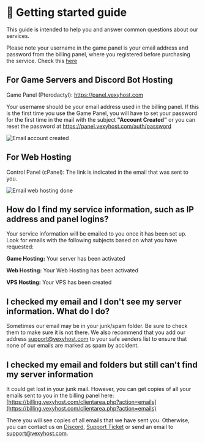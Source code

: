 # 🙌 Getting started guide

This guide is intended to help you and answer common questions about our services.

Please note your username in the game panel is your email address and password from the billing panel, where you registered before purchasing the service. Check this [here](/game-panel/login)

## For Game Servers and Discord Bot Hosting

Game Panel (Pterodactyl): https://panel.vexyhost.com

Your username should be your email address used in the billing panel. If this is the first time you use the Game Panel, you will have to set your password for the first time in the mail with the subject **"Account Created"** or you can reset the password at https://panel.vexyhost.com/auth/password

![Email account created](https://i.imgur.com/aEfN8gE.png)

## For Web Hosting

Control Panel (cPanel): The link is indicated in the email that was sent to you.

![Email web hosting done](https://i.imgur.com/QaDTrxD.png)

## How do I find my service information, such as IP address and panel logins?

Your service information will be emailed to you once it has been set up. Look for emails with the following subjects based on what you have requested:

**Game Hosting:** Your server has been activated

**Web Hosting:** Your Web Hosting has been activated

**VPS Hosting:** Your VPS has been created

## I checked my email and I don't see my server information. What do I do?

Sometimes our email may be in your junk/spam folder. Be sure to check them to make sure it is not there. We also recommend that you add our address support@vexyhost.com to your safe senders list to ensure that none of our emails are marked as spam by accident.

## I checked my email and folders but still can't find my server information

It could get lost in your junk mail. However, you can get copies of all your emails sent to you in the billing panel here: [https://billing.vexyhost.com/clientarea.php?action=emails](https://billing.vexyhost.com/clientarea.php?action=emails)

There you will see copies of all emails that we have sent you. Otherwise, you can contact us on [Discord](https://discord.com/invite/wSynTxthSR), [Support Ticket](https://vexyhost.com/support) or send an email to support@vexyhost.com.
